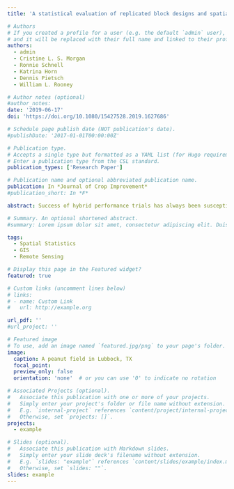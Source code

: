```yaml
---
title: 'A statistical evaluation of replicated block designs and spatial variability in sorghum performance trials'

# Authors
# If you created a profile for a user (e.g. the default `admin` user), write the username (folder name) here
# and it will be replaced with their full name and linked to their profile.
authors:
  - admin
  - Cristine L. S. Morgan
  - Ronnie Schnell
  - Katrina Horn
  - Dennis Pietsch
  - William L. Rooney

# Author notes (optional)
#author_notes:
date: '2019-06-17'
doi: 'https://doi.org/10.1080/15427528.2019.1627686'

# Schedule page publish date (NOT publication's date).
#publishDate: '2017-01-01T00:00:00Z'

# Publication type.
# Accepts a single type but formatted as a YAML list (for Hugo requirements).
# Enter a publication type from the CSL standard.
publication_types: ['Research Paper']

# Publication name and optional abbreviated publication name.
publication: In *Journal of Crop Improvement*
#publication_short: In *F*

abstract: Success of hybrid performance trials has always been susceptible to the efficiency at which the experimental design can remove any effect of spatial autocorrelation associated with environmental factors. Blocking in a randomized design is one way of accounting for this. Another method is to have a model of the environmental variability. Measures of soil variability could be useful to represent spatial structure in a trial. Soil apparent electrical conductivity (ECa) measurements can be collected rapidly and non-invasively and have been well documented to be able to map soil variability at the meter scale. We present a statistical evaluation that compares the effectiveness of the traditional replicated block designs with spatially explicit soil ECa measurements. Soil ECa, sorghum (Sorghum bicolor (L.) Moench) grain yield, and plant height were measured from six sorghum hybrid evaluation trials across Texas in 2017. Three linear models were tested to determine the presence or absence of spatial autocorrelation of model residuals within each performance trial. Moran’s I tests on model residuals showed that neither method was consistently effective in accounting for spatial variability. Blocking was more effective at one site for both plant height and grain yield, whereas ECa data were more effective at two sites for grain yield only. Based on these results, and the relatively low cost of using both methods together, we propose that plant breeders interested in addressing spatial autocorrelation in models from trial results may consider using both methods and select the best model, post hoc.

# Summary. An optional shortened abstract.
#summary: Lorem ipsum dolor sit amet, consectetur adipiscing elit. Duis posuere tellus ac convallis placerat. Proin tincidunt magna sed ex sollicitudin #condimentum.

tags:
  - Spatial Statistics
  - GIS
  - Remote Sensing

# Display this page in the Featured widget?
featured: true

# Custom links (uncomment lines below)
# links:
# - name: Custom Link
#   url: http://example.org

url_pdf: ''
#url_project: ''

# Featured image
# To use, add an image named `featured.jpg/png` to your page's folder.
image:
  caption: A peanut field in Lubbock, TX
  focal_point: 
  preview_only: false
  orientation: 'none'  # or you can use '0' to indicate no rotation

# Associated Projects (optional).
#   Associate this publication with one or more of your projects.
#   Simply enter your project's folder or file name without extension.
#   E.g. `internal-project` references `content/project/internal-project/index.md`.
#   Otherwise, set `projects: []`.
projects:
  - example

# Slides (optional).
#   Associate this publication with Markdown slides.
#   Simply enter your slide deck's filename without extension.
#   E.g. `slides: "example"` references `content/slides/example/index.md`.
#   Otherwise, set `slides: ""`.
slides: example
---
```

